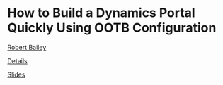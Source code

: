 # How to Build a Dynamics Portal Quickly Using OOTB Configuration

[Robert Bailey](https://www.eventscribe.com/2019/FOCUS/fsPopup.asp?Mode=presenterInfo&PresenterID=597190&embedded=false)

[Details](https://www.eventscribe.com/2019/FOCUS/fsPopup.asp?embedded=true&Mode=presInfo&PresentationID=502638)


[Slides](https://www.ugfocus.com/viewdocument/af12-how-to-build-a-dynamics-port?CommunityKey=2f610b94-8a90-456f-bcd1-25113d19a843&tab=librarydocuments)
